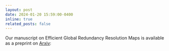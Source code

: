 ```yaml
---
layout: post
date: 2024-01-20 15:59:00-0400
inline: true
related_posts: false
---
```

Our manuscript on Efficient Global Redundancy Resolution Maps is available as a preprint on [Arxiv](https://arxiv.org/abs/2405.13770): 
